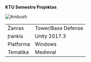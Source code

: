 **KTU Semestro Projektas**

![Ambush](https://i.imgur.com/mBSSMPp.gifv)

|||
|--|--|
|Žanras  |Tower/Base Defense|
|Įrankis  |Unity 2017.3|
|Platforma|Windows|
|Tematika|Medieval|
